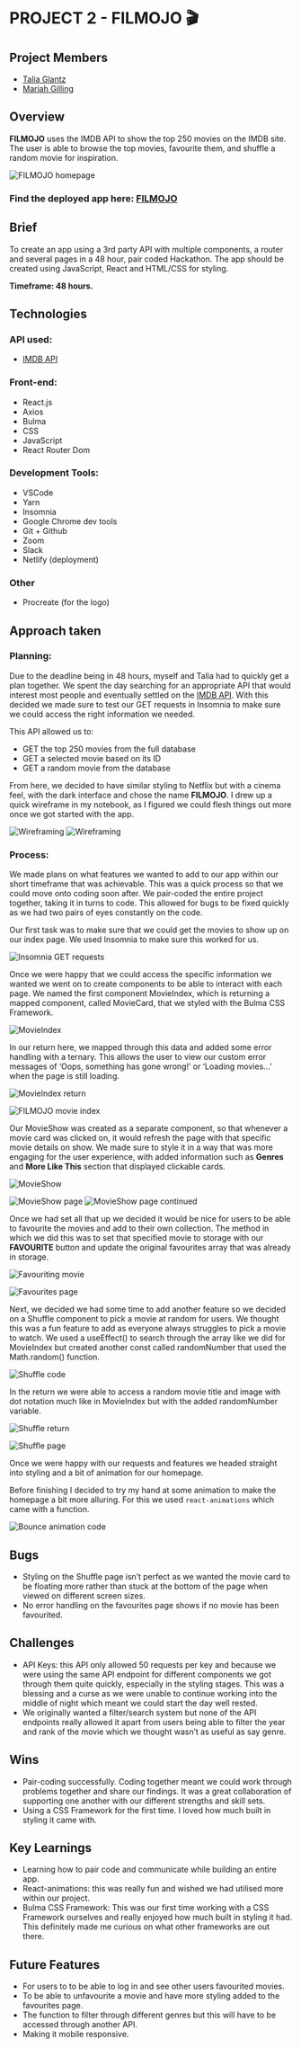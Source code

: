 # PROJECT 2 - FILMOJO 🎬  

## Project Members
- [Talia Glantz](https://github.com/taliaglantz)
- [Mariah Gilling](https://github.com/msgilling)

## Overview
**FILMOJO** uses the IMDB API to show the top 250 movies on the IMDB site. The user is able to browse the top movies, favourite them, and shuffle a random movie for inspiration.

![FILMOJO homepage](./src/assets/filmojo_home_page.png)

### Find the deployed app here: [FILMOJO](https://filmojo.netlify.app/) 


## Brief
To create an app using a 3rd party API with multiple components, a router and several pages in a 48 hour, pair coded Hackathon. The app should be created using JavaScript, React and HTML/CSS for styling.

**Timeframe: 48 hours.**

## Technologies
### API used:
- [IMDB API](https://imdb-api.com/)

### Front-end:
- React.js
- Axios
- Bulma
- CSS
- JavaScript
- React Router Dom

### Development Tools:
- VSCode
- Yarn
- Insomnia
- Google Chrome dev tools
- Git + Github
- Zoom
- Slack
- Netlify (deployment)

### Other
- Procreate (for the logo)


## Approach taken
### Planning:
Due to the deadline being in 48 hours, myself and Talia had to quickly get a plan together. We spent the day searching for an appropriate API that would interest most people and eventually settled on the [IMDB API](https://imdb-api.com/). With this decided we made sure to test our GET requests in Insomnia to make sure we could access the right information we needed.

This API allowed us to:
- GET the top 250 movies from the full database
- GET a selected movie based on its ID
- GET a random movie from the database

From here, we decided to have similar styling to Netflix but with a cinema feel, with the dark interface and chose the name **FILMOJO**. I drew up a quick wireframe in my notebook, as I figured we could flesh things out more once we got started with the app.

![Wireframing](./src/assets/filmojo_wireframes.png)
![Wireframing](./src/assets/filmojo_wireframes2.png)

### Process:
We made plans on what features we wanted to add to our app within our short timeframe that was achievable. This was a quick process so that we could move onto coding soon after. We pair-coded the entire project together, taking it in turns to code. This allowed for bugs to be fixed quickly as we had two pairs of eyes constantly on the code. 

Our first task was to make sure that we could get the movies to show up on our index page. We used Insomnia to make sure this worked for us.

![Insomnia GET requests](./src/assets/imdb_insomnia.png)

Once we were happy that we could access the specific information we wanted we went on to create components to be able to interact with each page. We named the first component MovieIndex, which is returning a mapped component, called MovieCard, that we styled with the Bulma CSS Framework.

![MovieIndex](./src/assets/movieindex.png)

In our return here, we mapped through this data and added some error handling  with a ternary. This allows the user to view our custom error messages of ‘Oops, something has gone wrong!’ or ‘Loading movies…’ when the page is still loading.

![MovieIndex return](./src/assets/movie_index_return.png)

![FILMOJO movie index](./src/assets/filmojo_movieindex.png)

Our MovieShow was created as a separate component, so that whenever a movie card was clicked on, it would refresh the page with that specific movie details on show. We made sure to style it in a way that was more engaging for the user experience, with added information such as **Genres** and **More Like This** section that displayed clickable cards.

![MovieShow](./src/assets/movieshow.png)

![MovieShow page](./src/assets/movieshow_spiderman.png)
![MovieShow page continued](./src/assets/movieshow_spiderman2.png)

Once we had set all that up we decided it would be nice for users to be able to favourite the movies and add to their own collection. The method in which we did this was to set that specified movie to storage with our **FAVOURITE** button and update the original favourites array that was already in storage.

![Favouriting movie](./src/assets/favouritecode.png)

![Favourites page](./src/assets/favourites.png)

Next, we decided we had some time to add another feature so we decided on a Shuffle component to pick a movie at random for users. We thought this was a fun feature to add as everyone always struggles to pick a movie to watch. We used a useEffect() to search through the array like we did for MovieIndex but created another const called randomNumber that used the Math.random() function. 

![Shuffle code](./src/assets/shufflecode.png)

In the return we were able to access a random movie title and image with dot notation much like in MovieIndex but with the added randomNumber variable.

![Shuffle return](./src/assets/shufflecode_return.png)

![Shuffle page](./src/assets/shuffle.png)

Once we were happy with our requests and features we headed straight into styling and a bit of animation for our homepage.

Before finishing I decided to try my hand at some animation to make the homepage a bit more alluring. For this we used `react-animations` which came with a <Bounce> function.

![Bounce animation code](./src/assets/bounceanimation.png)

## Bugs
- Styling on the Shuffle page isn’t perfect as we wanted the movie card to be floating more rather than stuck at the bottom of the page when viewed on different screen sizes.
- No error handling on the favourites page shows if no movie has been favourited.

## Challenges
- API Keys: this API only allowed 50 requests per key and because we were using the same API endpoint for different components we got through them quite quickly, especially in the styling stages. This was a blessing and a curse as we were unable to continue working into the middle of night which meant we could start the day well rested.
- We originally wanted a filter/search system but none of the API endpoints really allowed it apart from users being able to filter the year and rank of the movie which we thought wasn’t as useful as say genre.

## Wins
- Pair-coding successfully. Coding together meant we could work through problems together and share our findings. It was a great collaboration of supporting one another with our different strengths and skill sets.
- Using a CSS Framework for the first time. I loved how much built in styling it came with.



## Key Learnings
- Learning how to pair code and communicate while building an entire app.
- React-animations: this was really fun and wished we had utilised more within our project.
- Bulma CSS Framework: This was our first time working with a CSS Framework ourselves and really enjoyed how much built in styling it had. This definitely made me curious on what other frameworks are out there.

## Future Features
- For users to to be able to log in and see other users favourited movies.
- To be able to unfavourite a movie and have more styling added to the favourites page.
- The function to filter through different genres but this will have to be accessed through another API.
- Making it mobile responsive.









